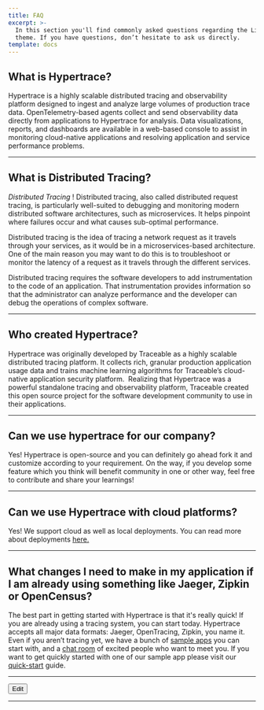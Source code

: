 ```yaml
---
title: FAQ
excerpt: >-
  In this section you'll find commonly asked questions regarding the Libris
  theme. If you have questions, don’t hesitate to ask us directly.
template: docs
---
```

## What is Hypertrace?
Hypertrace is a highly scalable distributed tracing and observability platform designed to ingest and analyze large volumes of production trace data. OpenTelemetry-based agents collect and send observability data directly from applications to Hypertrace for analysis. Data visualizations, reports, and dashboards are available in a web-based console to assist in monitoring cloud-native applications and resolving application and service performance problems.

<hr />

## What is Distributed Tracing?
*Distributed Tracing* ! Distributed tracing, also called distributed request tracing, is particularly well-suited to debugging and monitoring modern distributed software architectures, such as microservices. It helps pinpoint where failures occur and what causes sub-optimal performance.

Distributed tracing is the idea of tracing a network request as it travels through your services, as it would be in a microservices-based architecture. One of the main reason you may want to do this is to troubleshoot or monitor the latency of a request as it travels through the different services.

Distributed tracing requires the software developers to add instrumentation to the code of an application. That instrumentation provides information so that the administrator can analyze performance and the developer can debug the operations of complex software.


<hr />

## Who created Hypertrace?
Hypertrace was originally developed by Traceable as a highly scalable distributed tracing platform. It collects rich, granular production application usage data and trains machine learning algorithms for Traceable’s cloud-native application security platform. 
‍
Realizing that Hypertrace was a powerful standalone tracing and observability platform, Traceable created this open source project for the software development community to use in their applications.


<hr />

## Can we use hypertrace for our company?

Yes! Hypertrace is open-source and you can definitely go ahead fork it and customize according to your requirement. On the way, if you develop some feature which you think will benefit community in one or other way, feel free to contribute and share your learnings!

<hr />


## Can we use Hypertrace with cloud platforms?

Yes! We support cloud as well as local deployments. You can read more about deployments [here.](https://docs.hypertrace.org/docs/deployments/)

<hr />


## What changes I need to make in my application if I am already using something like Jaeger, Zipkin or OpenCensus?

The best part in getting started with Hypertrace is that it's really quick! If you are already using a tracing system, you can start today. Hypertrace accepts all major data formats: Jaeger, OpenTracing, Zipkin, you name it. Even if you aren’t tracing yet, we have a bunch of [sample apps](https://github.com/hypertrace/hypertrace-samples) you can start with, and a [chat room](https://hypertrace.slack.com) of excited people who want to meet you. If you want to get quickly started with one of our sample app please visit our [quick-start](https://docs.hypertrace.org/quick-start/) guide.

<hr />

<a href="https://github.com/hypertrace/hypertrace-docs-website/tree/master/src/pages/faq/index.md">
<button type="button">Edit</button></a>

***
